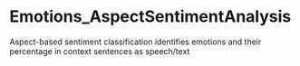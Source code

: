 # Emotions_AspectSentimentAnalysis
Aspect-based sentiment classification identifies emotions and their percentage in context sentences as speech/text
